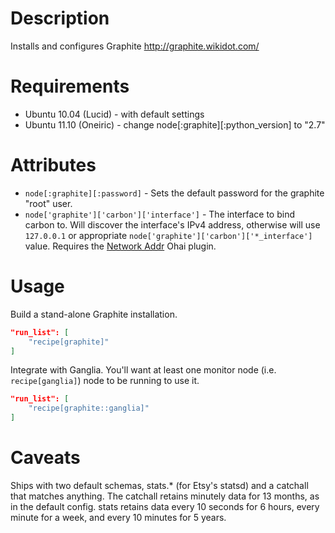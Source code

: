 Description
===========

Installs and configures Graphite http://graphite.wikidot.com/

Requirements
============

* Ubuntu 10.04 (Lucid) - with default settings
* Ubuntu 11.10 (Oneiric) - change node[:graphite][:python_version] to "2.7"

Attributes
==========

* `node[:graphite][:password]` - Sets the default password for the graphite
  "root" user.
* `node['graphite']['carbon']['interface']` - The interface to bind carbon to.
  Will discover the interface's IPv4 address, otherwise will use `127.0.0.1` or
  appropriate `node['graphite']['carbon']['*_interface']` value.  Requires the
  [Network Addr](https://gist.github.com/1040543) Ohai plugin.

Usage
=====

Build a stand-alone Graphite installation.

```json
"run_list": [
    "recipe[graphite]"
]
```

Integrate with Ganglia. You'll want at least one monitor node
(i.e. `recipe[ganglia]`) node to be running to use it.

```json
"run_list": [
    "recipe[graphite::ganglia]"
]
```

Caveats
=======

Ships with two default schemas, stats.* (for Etsy's statsd) and a
catchall that matches anything. The catchall retains minutely data for
13 months, as in the default config. stats retains data every 10 seconds
for 6 hours, every minute for a week, and every 10 minutes for 5 years.
